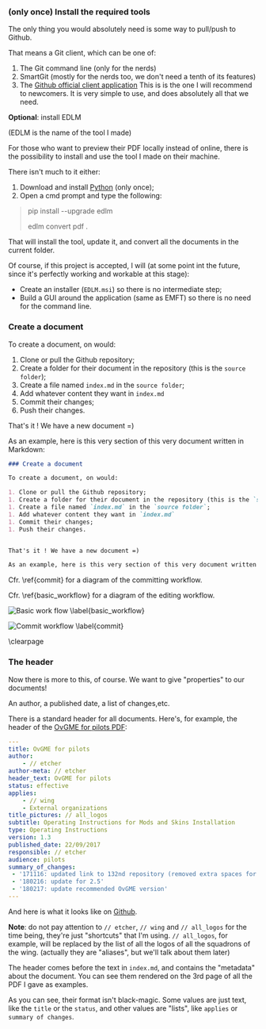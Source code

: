 ### (only once) Install the required tools

The only thing you would absolutely need is some way to pull/push to Github.

That means a Git client, which can be one of:

1. The Git command line (only for the nerds)
2. SmartGit (mostly for the nerds too, we don't need a tenth of its features)
3. The [Github official client  application](https://desktop.github.com/)
This is is the one I will recommend to newcomers. It is very simple to use,
and does absolutely all that we need.

**Optional**: install EDLM

(EDLM is the name of the tool I made)

For those who want to preview their PDF locally instead of online, there is
the possibility to install and use the tool I made on their machine.

There isn't much to it either:

1. Download and install [Python](https://www.python.org/downloads/) (only once);
2. Open a cmd prompt and type the following:

> pip install --upgrade edlm
>
> edlm convert pdf .

That will install the tool, update it, and convert all the documents in the current folder.

Of course, if this project is accepted, I will (at some point int the future, since it's 
perfectly working and workable at this stage):

* Create an installer (`EDLM.msi`) so there is no intermediate step;
* Build a GUI around the application (same as EMFT) so there is no need for the command line.

### Create a document

To create a document, on would:

1. Clone or pull the Github repository;
1. Create a folder for their document in the repository (this is the `source folder`);
1. Create a file named `index.md` in the `source folder`;
1. Add whatever content they want in `index.md`
1. Commit their changes;
1. Push their changes.

That's it ! We have a new document =)

As an example, here is this very section of this very document written in Markdown:

```Markdown
### Create a document

To create a document, on would:

1. Clone or pull the Github repository;
1. Create a folder for their document in the repository (this is the `source folder`;
1. Create a file named `index.md` in the `source folder`;
1. Add whatever content they want in `index.md`
1. Commit their changes;
1. Push their changes.


That's it ! We have a new document =)

As an example, here is this very section of this very document written in Markdown:
```

Cfr. \ref{commit} for a diagram of the committing workflow.

Cfr. \ref{basic_workflow} for a diagram of the editing workflow.

![Basic work flow \label{basic_workflow}](https://www.planttext.com/plantuml/img/ZP9DQWGX48NtdgBe_GHQ-m2p2Ta4iiW97AsP4HnD_864aBkdhD4GGjEq6_sgwzLxK7tCHQTIRru8RKfCC3rQH_S4EWFQMPoZjqZbrrYJGRWZVyt9pF0bW0wDS6VIm-I2nO-7cvsWjRJwBBx5UyMAC3r7epqaV8kvUNpoc8RpkhlSTfSxtEKETxdkhhRTrGvtjSDThRilOclm8eoFrOu85mpKzX9SG9B-Jed1KwKjeBVtVgkBFkbCgPvSkTRJ_rYNQvFGzk5mw3kaPGoG16g08bW6B893i-o-LkuVA1dLGCN8uX5KiAfLA09B_hnLV_VcJdIE62pzmJy0)

![Commit workflow \label{commit}](https://www.planttext.com/plantuml/img/bPAxJiKm38PtFuNL7IGEbmM4G48mWH0milYaBer8av1BqH7YtN6I0aBgGeVM_Mr_Jlxa8YOAAKy6W5xO9kmkSt8J9Uun9lOTvCYA8cDtIpQJMLGmBEKz6XuIF8sIdaWoeSDj8Aj6r15zS8cLa4xXpYKaktEMKP55d-E8oQ5E-o2KnW9GnkKUyGDGdfuIRUlW6vt6lCN0taMTNDWzsqStyJAfGuhuCXx0vty0jtMrVn6RWlXsmVkPToxK5CsWhPGFf8HsduqHrblcc6hQ1u31cLvuFtqehcgfJt4XbFzbOOCs1NDrtRhxuM1TtgpBX-loqRfyl2wVbBtAsQjNxCHCSLF9MxSDjH3Q1_Vspgk_FnVXWMVDxxKoy0mySwWdUrOgY-A3DDNej-bIAVODJpK4CSSLn_f9swQN241crPdYEiq5rCo3nKCHnF1Qsyg-QUMpB7O3CdmrMm_hGcwRNFal)

\clearpage

### The header

Now there is more to this, of course. We want to give "properties" to our documents!

An author, a published date, a list of changes,etc.

There is a standard header for all documents. Here's, for example, the header of
the [OvGME for pilots PDF](http://132virtualwing.org/docs/OvGME%20for%20pilots.PDF):

```yaml
---
title: OvGME for pilots
author:
    - // etcher
author-meta: // etcher
header_text: OvGME for pilots
status: effective
applies:
    - // wing
    - External organizations
title_pictures: // all_logos
subtitle: Operating Instructions for Mods and Skins Installation
type: Operating Instructions
version: 1.3
published_date: 22/09/2017
responsible: // etcher
audience: pilots
summary_of_changes:
 - '171116: updated link to 132nd repository (removed extra spaces for copy-paste)'
 - '180216: update for 2.5'
 - '180217: update recommended OvGME version'
---
```

And here is what it looks like on [Github](https://github.com/132nd-etcher/docs/blob/master/OvGME%20for%20pilots/index.md).

**Note**: do not pay attention to `// etcher`, `// wing` and `// all_logos` for the time being, they're just "shortcuts"
that I'm using. `// all_logos`, for example, will be replaced by the list of all the logos of all the squadrons of the wing.
(actually they are "aliases", but we'll talk about them later)

The header comes before the text in `index.md`, and contains the "metadata" about the document. You can see them rendered
on the 3rd page of all the PDF I gave as examples.

As you can see, their format isn't black-magic. Some values are just text, like the `title` or the `status`, and other
values are "lists", like `applies` or `summary of changes`.






